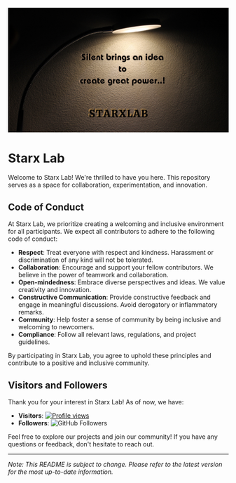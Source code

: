 ![Open Source at Starxlab](https://github.com/starxlab/.github/blob/main/Img/Starxlab.png)

# Starx Lab

Welcome to Starx Lab! We're thrilled to have you here. This repository serves as a space for collaboration, experimentation, and innovation.

## Code of Conduct

At Starx Lab, we prioritize creating a welcoming and inclusive environment for all participants. We expect all contributors to adhere to the following code of conduct:

- **Respect**: Treat everyone with respect and kindness. Harassment or discrimination of any kind will not be tolerated.
- **Collaboration**: Encourage and support your fellow contributors. We believe in the power of teamwork and collaboration.
- **Open-mindedness**: Embrace diverse perspectives and ideas. We value creativity and innovation.
- **Constructive Communication**: Provide constructive feedback and engage in meaningful discussions. Avoid derogatory or inflammatory remarks.
- **Community**: Help foster a sense of community by being inclusive and welcoming to newcomers.
- **Compliance**: Follow all relevant laws, regulations, and project guidelines.

By participating in Starx Lab, you agree to uphold these principles and contribute to a positive and inclusive community.

## Visitors and Followers

Thank you for your interest in Starx Lab! As of now, we have:

- **Visitors**: [![Profile views](https://komarev.com/ghpvc/?username=starxlab)](https://github.com/starxlab)
- **Followers**: ![GitHub Followers](https://img.shields.io/github/followers/starxlab?style=social)

Feel free to explore our projects and join our community! If you have any questions or feedback, don't hesitate to reach out.

---
*Note: This README is subject to change. Please refer to the latest version for the most up-to-date information.*


<!--

**Here are some ideas to get you started:**

🙋‍♀️ A short introduction - what is your organization all about?
🌈 Contribution guidelines - how can the community get involved?
👩‍💻 Useful resources - where can the community find your docs? Is there anything else the community should know?
🍿 Fun facts - what does your team eat for breakfast?
🧙 Remember, you can do mighty things with the power of [Markdown](https://docs.github.com/github/writing-on-github/getting-started-with-writing-and-formatting-on-github/basic-writing-and-formatting-syntax)
-->
